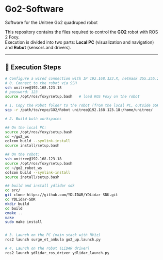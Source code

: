 # Go2-Software
Software for the Unitree Go2 quadruped robot

This repository contains the files required to control the **GO2** robot with ROS 2 Foxy.  
Execution is divided into two parts: **Local PC** (visualization and navigation) and **Robot** (sensors and drivers).

---

## 🚀 Execution Steps

```bash
# Configure a wired connection with IP 192.168.123.X, netmask 255.255.255.0 DGateway 192.168.123.1
# 0. Connect to the robot via SSH
ssh unitree@192.168.123.18
# password: 123
source /opt/ros/foxy/setup.bash   # load ROS Foxy on the robot

# 1. Copy the Robot folder to the robot (from the local PC, outside SSH)
scp -r /path/to/repo/GO2/Robot unitree@192.168.123.18:/home/unitree/

# 2. Build both workspaces

## On the local PC:
source /opt/ros/foxy/setup.bash
cd ~/go2_ws
colcon build --symlink-install
source install/setup.bash

## On the robot:
ssh unitree@192.168.123.18
source /opt/ros/foxy/setup.bash
cd ~/go2_robot_ws
colcon build --symlink-install
source install/setup.bash

## build and install ydlidar sdk
cd src/
git clone https://github.com/YDLIDAR/YDLidar-SDK.git
cd YDLidar-SDK
mkdir build
cd build
cmake ..
make
sudo make install 


# 3. Launch on the PC (main stack with RViz)
ros2 launch surge_et_ambula go2_up.launch.py

# 4. Launch on the robot (LiDAR driver)
ros2 launch ydlidar_ros_driver ydlidar_launch.py
